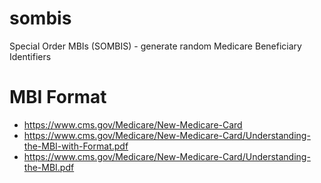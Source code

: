 # sombis

Special Order MBIs (SOMBIS) - generate random Medicare Beneficiary Identifiers

# MBI Format

- https://www.cms.gov/Medicare/New-Medicare-Card
- https://www.cms.gov/Medicare/New-Medicare-Card/Understanding-the-MBI-with-Format.pdf
- https://www.cms.gov/Medicare/New-Medicare-Card/Understanding-the-MBI.pdf
